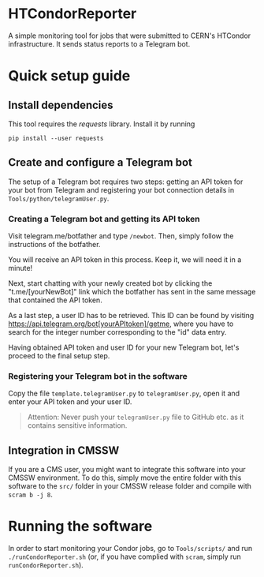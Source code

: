 # HTCondorReporter

A simple monitoring tool for jobs that were submitted to CERN's HTCondor infrastructure. It sends status reports to a Telegram bot.


# Quick setup guide

## Install dependencies

This tool requires the *requests* library. Install it by running
```
pip install --user requests
```


## Create and configure a Telegram bot

The setup of a Telegram bot requires two steps: getting an API token for your bot from Telegram and registering your bot connection details in `Tools/python/telegramUser.py`.

### Creating a Telegram bot and getting its API token

Visit telegram.me/botfather and type `/newbot`. Then, simply follow the instructions of the botfather.

You will receive an API token in this process. Keep it, we will need it in a minute!

Next, start chatting with your newly created bot by clicking the "t.me/[yourNewBot]" link which the botfather has sent in the same message that contained the API token.

As a last step, a user ID has to be retrieved. This ID can be found by visiting https://api.telegram.org/bot[yourAPItoken]/getme, where you have to search for the integer number corresponding to the "id" data entry.

Having obtained API token and user ID for your new Telegram bot, let's proceed to the final setup step.

### Registering your Telegram bot in the software

Copy the file `template.telegramUser.py` to `telegramUser.py`, open it and enter your API token and your user ID.

> Attention: Never push your `telegramUser.py` file to GitHub etc. as it contains sensitive information.


## Integration in CMSSW

If you are a CMS user, you might want to integrate this software into your CMSSW environment. To do this, simply move the entire folder with this software to the `src/` folder in your CMSSW release folder and compile with `scram b -j 8`.


# Running the software

In order to start monitoring your Condor jobs, go to `Tools/scripts/` and run
```./runCondorReporter.sh```
(or, if you have complied with `scram`, simply run `runCondorReporter.sh`).
